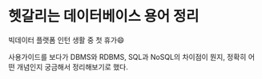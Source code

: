# 헷갈리는 데이터베이스 용어 정리

빅데이터 플랫폼 인턴 생활 중 첫 휴가:smile:

사용가이드를 보다가 DBMS와 RDBMS, SQL과 NoSQL의 차이점이 뭔지, 정확히 어떤 개념인지 궁금해서 정리해보기로 했다.

